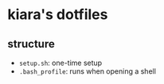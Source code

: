 # kiara's dotfiles

## structure

- `setup.sh`: one-time setup
- `.bash_profile`: runs when opening a shell
